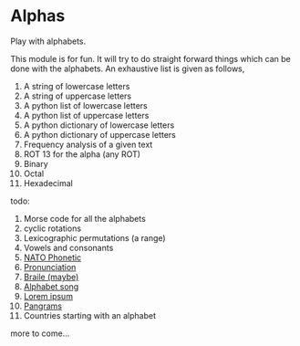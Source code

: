 Alphas
======

Play with alphabets.

This module is for fun. It will try to do straight forward things which can be done with the alphabets. An exhaustive list is given as follows,

1. A string of lowercase letters
2. A string of uppercase letters
3. A python list of lowercase letters
4. A python list of uppercase letters
5. A python dictionary of lowercase letters
6. A python dictionary of uppercase letters
7. Frequency analysis of a given text
8. ROT 13 for the alpha (any ROT)
9. Binary
10. Octal
11. Hexadecimal

todo:

1. Morse code for all the alphabets
2. cyclic rotations
3. Lexicographic permutations (a range)
4. Vowels and consonants
5. [NATO Phonetic](https://en.wikipedia.org/wiki/NATO_phonetic_alphabet)
6. [Pronunciation](https://en.wikipedia.org/wiki/English_alphabet)
7. [Braile (maybe)](https://en.wikipedia.org/wiki/English_Braille#Unified_English_Braille)
8. [Alphabet song](https://en.wikipedia.org/wiki/Alphabet_song)
9. [Lorem ipsum](https://en.wikipedia.org/wiki/Lorem_ipsum)
10. [Pangrams](https://en.wikipedia.org/wiki/List_of_pangrams#Perfect_pangrams_in_English_.2826_letters.29)
11. Countries starting with an alphabet


more to come...